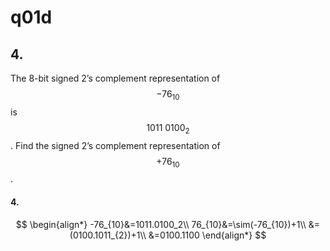 # q01d

## 4.
The 8-bit signed 2’s complement representation of $$-76_{10}$$ is $$1011\:0100_2$$. Find the signed 2’s complement representation of $$+76_{10}$$.

#### 4.
$$
\begin{align*}
-76_{10}&=1011.0100_2\\
76_{10}&=\sim(-76_{10})+1\\
&=(0100.1011_{2})+1\\
&=0100.1100
\end{align*}
$$
